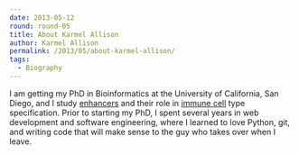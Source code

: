 ```yaml
---
date: 2013-05-12
round: round-05
title: About Karmel Allison
author: Karmel Allison
permalink: /2013/05/about-karmel-allison/
tags:
  - Biography
---
```

I am getting my PhD in Bioinformatics at the University of California, San Diego, and I study <a href="http://en.wikipedia.org/wiki/Enhancer_(genetics)" target="_blank">enhancers</a> and their role in <a href="https://en.wikipedia.org/wiki/T_helper_cell" target="_blank">immune cell</a> type specification. Prior to starting my PhD, I spent several years in web development and software engineering, where I learned to love Python, git, and writing code that will make sense to the guy who takes over when I leave.
